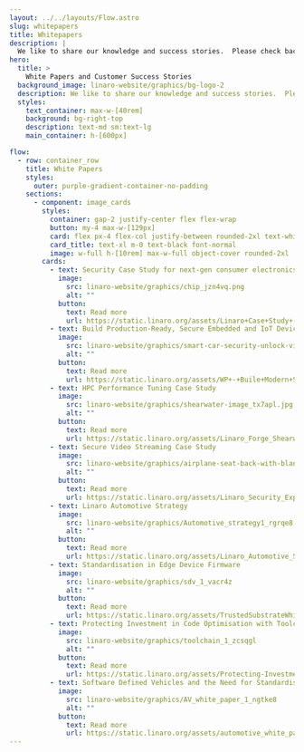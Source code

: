 ```yaml
---
layout: ../../layouts/Flow.astro
slug: whitepapers
title: Whitepapers
description: |
  We like to share our knowledge and success stories.  Please check back to the page regularly to read our latest insights on various industry trends and technologies.
hero:
  title: >
    White Papers and Customer Success Stories
  background_image: linaro-website/graphics/bg-logo-2
  description: We like to share our knowledge and success stories.  Please check back to the page regularly to read our latest insights on various industry trends and technologies.
  styles:
    text_container: max-w-[40rem]
    background: bg-right-top
    description: text-md sm:text-lg
    main_container: h-[600px]

flow:
  - row: container_row
    title: White Papers
    styles:
      outer: purple-gradient-container-no-padding
    sections:
      - component: image_cards
        styles:
          container: gap-2 justify-center flex flex-wrap
          button: my-4 max-w-[129px]
          card: flex px-4 flex-col justify-between rounded-2xl text-white bg-black w-full max-w-[30ch] min-h-[450px]
          card_title: text-xl m-0 text-black font-normal
          image: w-full h-[10rem] max-w-full object-cover rounded-2xl
        cards:
          - text: Security Case Study for next-gen consumer electronics devices
            image:
              src: linaro-website/graphics/chip_jzn4vq.png
              alt: ""
            button:
              text: Read more
              url: https://static.linaro.org/assets/Linaro+Case+Study+-+Building+a+Secure+Platform+for+Next-Generation+Consumer+Electronics+Devices.pdf
          - text: Build Production-Ready, Secure Embedded and IoT Devices with CRA compliance in mind
            image:
              src: linaro-website/graphics/smart-car-security-unlock-via-smartphone-digital-remix_seaskj.png
              alt: ""
            button:
              text: Read more
              url: https://static.linaro.org/assets/WP+-+Buile+Modern+Secure+Connected+Devices_v2.pdf
          - text: HPC Performance Tuning Case Study
            image:
              src: linaro-website/graphics/shearwater-image_tx7apl.jpg
              alt: ""
            button:
              text: Read more
              url: https://static.linaro.org/assets/Linaro_Forge_Shearwater_Case_Study.pdf
          - text: Secure Video Streaming Case Study
            image:
              src: linaro-website/graphics/airplane-seat-back-with-blank-screen_yaqoa2.jpg
              alt: ""
            button:
              text: Read more
              url: https://static.linaro.org/assets/Linaro_Security_Expertise_Case_Study-secure_video_streaming_system_for_the_aviation_industry.pdf
          - text: Linaro Automotive Strategy
            image:
              src: linaro-website/graphics/Automotive_strategy1_rgrqe8
              alt: ""
            button:
              text: Read more
              url: https://static.linaro.org/assets/Linaro_Automotive_Strategy_Document_v4.3.pdf
          - text: Standardisation in Edge Device Firmware
            image:
              src: linaro-website/graphics/sdv_1_vacr4z
              alt: ""
            button:
              text: Read more
              url: https://static.linaro.org/assets/TrustedSubstrateWhitePaper_v2.pdf
          - text: Protecting Investment in Code Optimisation with Toolchain CI
            image:
              src: linaro-website/graphics/toolchain_1_zcsqgl
              alt: ""
            button:
              text: Read more
              url: https://static.linaro.org/assets/Protecting-Investment-in-Code-Optimisation-with-Toolchain-CI-Linaro-White-Paper.pdf
          - text: Software Defined Vehicles and the Need for Standardisation
            image:
              src: linaro-website/graphics/AV_white_paper_1_ngtke8
              alt: ""
            button:
              text: Read more
              url: https://static.linaro.org/assets/automotive_white_paper_0921.pdf
---
```

